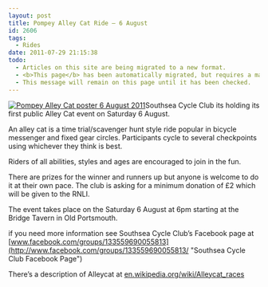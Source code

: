 ```yaml
---
layout: post
title: Pompey Alley Cat Ride – 6 August
id: 2606
tags:
  - Rides
date: 2011-07-29 21:15:38
todo:
  - Articles on this site are being migrated to a new format.
  - <b>This page</b> has been automatically migrated, but requires a manual check-&amp;-tune to ensure the format and links all work as expected.
  - This message will remain on this page until it has been checked.
---
```


[![Pompey Alley Cat poster 6 August 2011](http://www.pompeybug.co.uk/wp-content/uploads/2011/07/Pompey-Alleycat-06Aug11.jpg "Pompey Alleycat 06Aug11")](http://www.pompeybug.co.uk/wp-content/uploads/2011/07/Pompey-Alleycat-06Aug11.jpg)Southsea Cycle Club its holding its first public Alley Cat event on Saturday 6 August.

An alley cat is a time trial/scavenger hunt style ride popular in bicycle messenger and fixed gear circles. Participants cycle to several checkpoints using whichever they think is best.

Riders of all abilities, styles and ages are encouraged to join in the fun.

There are prizes for the winner and runners up but anyone is welcome to do it at their own pace. The club is asking for a minimum donation of £2 which will be given to the RNLI.

The event takes place on the Saturday 6 August at 6pm starting at the Bridge Tavern in Old Portsmouth.

if you need more information see Southsea Cycle Club’s Facebook page at [www.facebook.com/groups/133559690055813](http://www.facebook.com/groups/133559690055813/ "Southsea Cycle Club Facebook Page")

There’s a description of Alleycat at [en.wikipedia.org/wiki/Alleycat_races](http://en.wikipedia.org/wiki/Alleycat_races)